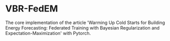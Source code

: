# VBR-FedEM
The core implementation of the article 'Warming Up Cold Starts for Building Energy Forecasting: Federated Training with Bayesian Regularization and Expectation-Maximization' with Pytorch.
